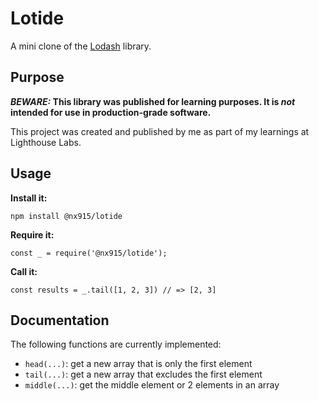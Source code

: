 # Lotide

A mini clone of the [Lodash](https://lodash.com) library.

## Purpose

**_BEWARE:_ This library was published for learning purposes. It is _not_ intended for use in production-grade software.**

This project was created and published by me as part of my learnings at Lighthouse Labs. 

## Usage

**Install it:**

`npm install @nx915/lotide`

**Require it:**

`const _ = require('@nx915/lotide');`

**Call it:**

`const results = _.tail([1, 2, 3]) // => [2, 3]`

## Documentation

The following functions are currently implemented:

* `head(...)`: get a new array that is only the first element
* `tail(...)`: get a new array that excludes the first element
* `middle(...)`: get the middle element or 2 elements in an array